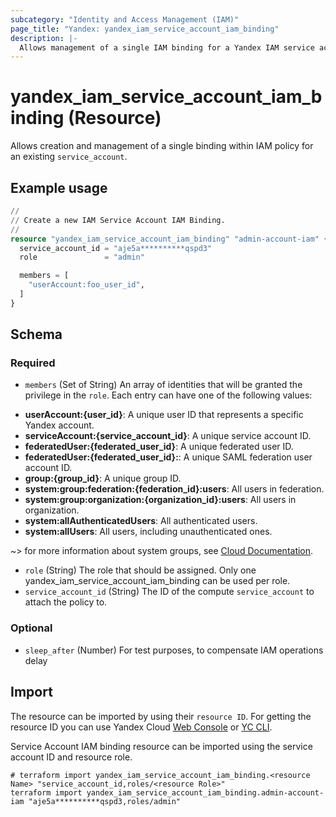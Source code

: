 ```yaml
---
subcategory: "Identity and Access Management (IAM)"
page_title: "Yandex: yandex_iam_service_account_iam_binding"
description: |-
  Allows management of a single IAM binding for a Yandex IAM service account.
---
```


# yandex_iam_service_account_iam_binding (Resource)

Allows creation and management of a single binding within IAM policy for an existing `service_account`.

## Example usage

```terraform
//
// Create a new IAM Service Account IAM Binding.
//
resource "yandex_iam_service_account_iam_binding" "admin-account-iam" {
  service_account_id = "aje5a**********qspd3"
  role               = "admin"

  members = [
    "userAccount:foo_user_id",
  ]
}
```

<!-- schema generated by tfplugindocs -->
## Schema

### Required

- `members` (Set of String) An array of identities that will be granted the privilege in the `role`. Each entry can have one of the following values:
 * **userAccount:{user_id}**: A unique user ID that represents a specific Yandex account.
 * **serviceAccount:{service_account_id}**: A unique service account ID.
 * **federatedUser:{federated_user_id}**: A unique federated user ID.
 * **federatedUser:{federated_user_id}:**: A unique SAML federation user account ID.
 * **group:{group_id}**: A unique group ID.
 * **system:group:federation:{federation_id}:users**: All users in federation.
 * **system:group:organization:{organization_id}:users**: All users in organization.
 * **system:allAuthenticatedUsers**: All authenticated users.
 * **system:allUsers**: All users, including unauthenticated ones.

~> for more information about system groups, see [Cloud Documentation](https://yandex.cloud/docs/iam/concepts/access-control/system-group).
- `role` (String) The role that should be assigned. Only one yandex_iam_service_account_iam_binding can be used per role.
- `service_account_id` (String) The ID of the compute `service_account` to attach the policy to.

### Optional

- `sleep_after` (Number) For test purposes, to compensate IAM operations delay

## Import

The resource can be imported by using their `resource ID`. For getting the resource ID you can use Yandex Cloud [Web Console](https://console.yandex.cloud) or [YC CLI](https://yandex.cloud/docs/cli/quickstart).

Service Account IAM binding resource can be imported using the service account ID and resource role.

```shell
# terraform import yandex_iam_service_account_iam_binding.<resource Name> "service_account_id,roles/<resource Role>"
terraform import yandex_iam_service_account_iam_binding.admin-account-iam "aje5a**********qspd3,roles/admin"
```
